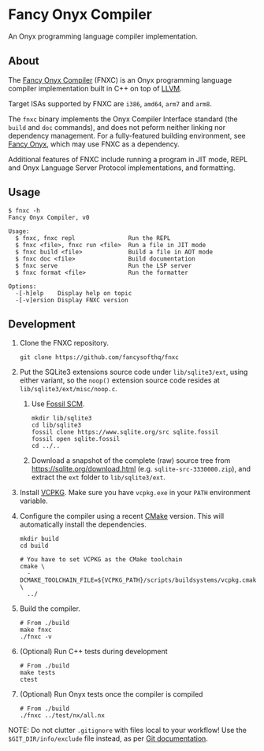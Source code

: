 # Fancy Onyx Compiler

An Onyx programming language compiler implementation.

## About

The [Fancy Onyx Compiler](https://fnxc.fancysoft.xyz) (FNXC) is an Onyx programming language compiler implementation built in C++ on top of [LLVM](http://llvm.org/).

Target ISAs supported by FNXC are `i386`, `amd64`, `arm7` and `arm8`.

The `fnxc` binary implements the Onyx Compiler Interface standard (the `build` and `doc` commands), and does not peform neither linking nor dependency management.
For a fully-featured building environment, see [Fancy Onyx](https://fnx.fancysoft.xyz), which may use FNXC as a dependency.

Additional features of FNXC include running a program in JIT mode, REPL and Onyx Language Server Protocol implementations, and formatting.

## Usage

```console
$ fnxc -h
Fancy Onyx Compiler, v0

Usage:
  $ fnxc, fnxc repl               Run the REPL
  $ fnxc <file>, fnxc run <file>  Run a file in JIT mode
  $ fnxc build <file>             Build a file in AOT mode
  $ fnxc doc <file>               Build documentation
  $ fnxc serve                    Run the LSP server
  $ fnxc format <file>            Run the formatter

Options:
  -[-h]elp    Display help on topic
  -[-v]ersion Display FNXC version
```

## Development

1. Clone the FNXC repository.

    ```console
    git clone https://github.com/fancysofthq/fnxc
    ```

1. Put the SQLite3 extensions source code under `lib/sqlite3/ext`, using either variant, so the `noop()` extension source code resides at `lib/sqlite3/ext/misc/noop.c`.

    1. Use [Fossil SCM](https://fossil-scm.org/).

        ```console
        mkdir lib/sqlite3
        cd lib/sqlite3
        fossil clone https://www.sqlite.org/src sqlite.fossil
        fossil open sqlite.fossil
        cd ../..
        ```

    1. Download a snapshot of the complete (raw) source tree from https://sqlite.org/download.html (e.g. `sqlite-src-3330000.zip`), and extract the `ext` folder to `lib/sqlite3/ext`.

1. Install [VCPKG](https://github.com/Microsoft/vcpkg).
Make sure you have `vcpkg.exe` in your `PATH` environment variable.

1. Configure the compiler using a recent [CMake](https://cmake.org/) version.
This will automatically install the dependencies.

    ```console
    mkdir build
    cd build

    # You have to set VCPKG as the CMake toolchain
    cmake \
      -DCMAKE_TOOLCHAIN_FILE=${VCPKG_PATH}/scripts/buildsystems/vcpkg.cmake \
      ../
    ```

1. Build the compiler.

    ```console
    # From ./build
    make fnxc
    ./fnxc -v
    ```

1. (Optional) Run C++ tests during development

    ```console
    # From ./build
    make tests
    ctest
    ```

1. (Optional) Run Onyx tests once the compiler is compiled

    ```console
    # From ./build
    ./fnxc ../test/nx/all.nx
    ```

NOTE: Do not clutter `.gitignore` with files local to your workflow!
Use the `$GIT_DIR/info/exclude` file instead, as per [Git documentation](https://git-scm.com/docs/gitignore).
